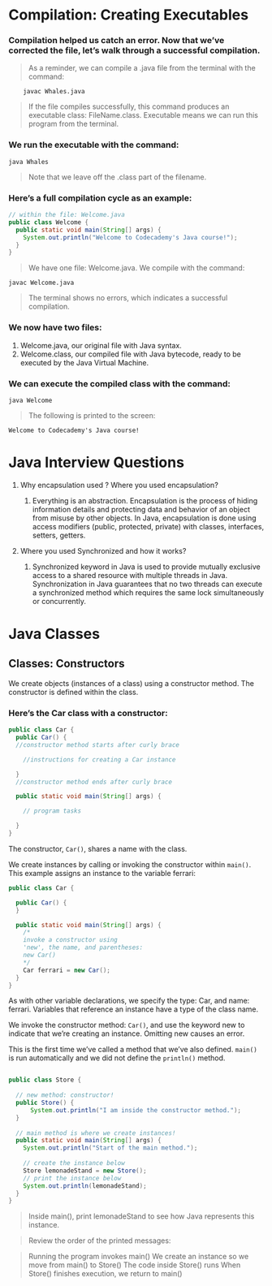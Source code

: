 # Compilation: Creating Executables
### Compilation helped us catch an error. Now that we’ve corrected the file, let’s walk through a successful compilation.

> As a reminder, we can compile a .java file from the terminal with the command:


        javac Whales.java

>If the file compiles successfully, this command produces an executable class: FileName.class. Executable means we can run this program from the terminal.

### We run the executable with the command:

    java Whales

> Note that we leave off the .class part of the filename.

### Here’s a full compilation cycle as an example:

```java
// within the file: Welcome.java
public class Welcome {
  public static void main(String[] args) {
    System.out.println("Welcome to Codecademy's Java course!");
  }
}
```
>We have one file: Welcome.java. We compile with the command:

    javac Welcome.java

>The terminal shows no errors, which indicates a successful compilation.

### We now have two files:

1. Welcome.java, our original file with Java syntax.
2. Welcome.class, our compiled file with Java bytecode, ready to be executed by the Java Virtual Machine.
   
### We can execute the compiled class with the command:

    java Welcome

>The following is printed to the screen:

    Welcome to Codecademy's Java course!



# Java Interview Questions
1. Why encapsulation used ? Where you used encapsulation?
   1. Everything is an abstraction. Encapsulation is the process of hiding information details and protecting data and behavior of an object from misuse by other objects. In Java, encapsulation is done using access modifiers (public, protected, private) with classes, interfaces, setters, getters.

2. Where you used Synchronized and how it works?
   1. Synchronized keyword in Java is used to provide mutually exclusive access to a shared resource with multiple threads in Java. Synchronization in Java guarantees that no two threads can execute a synchronized method which requires the same lock simultaneously or concurrently.

# Java Classes

## Classes: Constructors
We create objects (instances of a class) using a constructor method. The constructor is defined within the class.

### Here’s the Car class with a constructor:

```java
public class Car {
  public Car() {
  //constructor method starts after curly brace

    //instructions for creating a Car instance

  }
  //constructor method ends after curly brace

  public static void main(String[] args) {

    // program tasks

  }
}
```

The constructor, `Car()`, shares a name with the class.

We create instances by calling or invoking the constructor within `main()`. This example assigns an instance to the variable ferrari:

```java
public class Car {

  public Car() {
  }

  public static void main(String[] args) {
    /*
    invoke a constructor using 
    'new', the name, and parentheses:
    new Car()
    */
    Car ferrari = new Car(); 
  }
}
```
As with other variable declarations, we specify the type: Car, and name: ferrari. Variables that reference an instance have a type of the class name.

We invoke the constructor method: `Car()`, and use the keyword new to indicate that we’re creating an instance. Omitting new causes an error.

This is the first time we’ve called a method that we’ve also defined. `main()` is run automatically and we did not define the `println()` method.

```java

public class Store {
  
  // new method: constructor!
  public Store() {
      System.out.println("I am inside the constructor method.");
  }
  
  // main method is where we create instances!
  public static void main(String[] args) {
    System.out.println("Start of the main method.");
    
    // create the instance below
    Store lemonadeStand = new Store();
    // print the instance below
    System.out.println(lemonadeStand);
  }
}
```

>Inside main(), print lemonadeStand to see how Java represents this instance.

>Review the order of the printed messages:

>Running the program invokes main()
>We create an instance so we move from main() to Store()
>The code inside Store() runs
>When Store() finishes execution, we return to main()